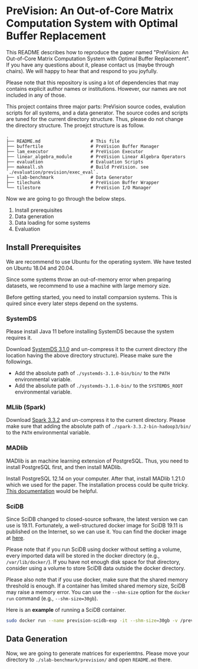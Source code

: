 # PreVision: An Out-of-Core Matrix Computation System with Optimal Buffer Replacement

This README describes how to reproduce the paper named "PreVision: An Out-of-Core Matrix Computation System with Optimal Buffer Replacement".
If you have any questions about it, please contact us (maybe through chairs).
We will happy to hear that and respond to you joyfully.

Please note that this repository is using a lot of dependencies that may contains explicit author names or institutions.
However, our names are not included in any of those.

This project contains three major parts: PreVision source codes, evalution scripts for all systems, and a data generator.
The source codes and scripts are tuned for the current directory structure.
Thus, please do not change the directory structure.
The proejct structure is as follow.

```
.
├── README.md                   # This file
├── buffertile                  # PreVision Buffer Manager
├── lam_executor                # PreVision Executor
├── linear_algebra_module       # PreVision Linear Algebra Operators
├── evaluation                  # Evaluation Scripts
├── makeall.sh                  # Build PreVision. see `./evaluation/prevision/exec_eval`.
├── slab-benchmark              # Data Generator
├── tilechunk                   # PreVision Buffer Wrapper
└── tilestore                   # PreVision I/O Manager
```

Now we are going to go through the below steps.
1. Install prerequisites 
2. Data generation
3. Data loading for some systems
4. Evaluation

## Install Prerequisites

We are recommend to use Ubuntu for the operating system.
We have tested on Ubuntu 18.04 and 20.04.

Since some systems throw an out-of-memory error when preparing datasets, we recommend to use a machine with large memory size.

Before getting started, you need to install comparsion systems.
This is quired since every later steps depend on the systems.

### SystemDS

Please install Java 11 before installing SystemDS because the system requires it.

Download [SystemDS 3.1.0](https://www.apache.org/dyn/closer.lua/systemds/3.1.0/systemds-3.1.0-bin.tgz) and un-compress it to the current directory (the location having the above directory structure).
Please make sure the followings.

- Add the absolute path of `./systemds-3.1.0-bin/bin/` to the `PATH` environmental variable.
- Add the absolute path of `./systemds-3.1.0-bin/` to the `SYSTEMDS_ROOT` environmental variable.

### MLlib (Spark)

Download [Spark 3.3.2](https://www.apache.org/dyn/closer.lua/spark/spark-3.3.2/spark-3.3.2-bin-hadoop3.tgz) and un-compress it to the current directory.
Please make sure that adding the absolute path of `./spark-3.3.2-bin-hadoop3/bin/` to the `PATH` environmental variable.

### MADlib

MADlib is an machine learning extension of PostgreSQL.
Thus, you need to install PostgreSQL first, and then install MADlib.

Install PostgreSQL 12.14 on your computer.
After that, install MADlib 1.21.0 which we used for the paper.
The installation process could be quite tricky.
[This documentation](https://cwiki.apache.org/confluence/display/MADLIB/Installation+Guide) would be helpful.

### SciDB

Since SciDB changed to closed-source software, the latest version we can use is 19.11.
Fortunately, a well-structured docker image for SciDB 19.11 is published on the Internet, so we can use it.
You can find the docker image at [here](https://hub.docker.com/r/rvernica/scidb/tags).

Please note that if you run SciDB using docker without setting a volume, every imported data will be stored in the docker directory (e.g., `/var/lib/docker/`).
If you have not enough disk space for that directory, consider using a volume to store SciDB data outside the docker directory. 

Please also note that if you use docker, make sure that the shared memory threshold is enough.
If a container has limited shared memory size, SciDB may raise a memory error.
You can use the `--shm-size` option for the `docker run` command (e.g., `--shm-size=30gb`).

Here is an **example** of running a SciDB container.
```bash
sudo docker run --name prevision-scidb-exp -it --shm-size=30gb -v /prevision/slab-benchmark/prevision:/prevision -v /prevision/evaluation/scidb/dbpath:/dbpath rvernica/scidb:19.11
```

## Data Generation

Now, we are going to generate matrices for experiemtns.
Please move your directory to `./slab-benchmark/prevision/` and open `README.md` there.

